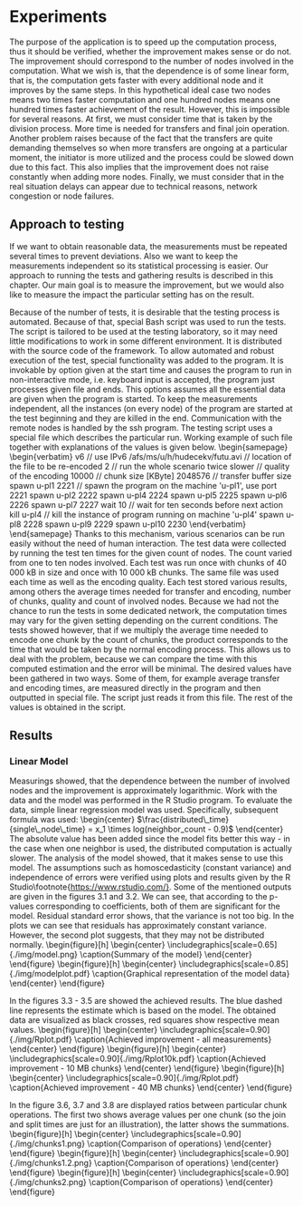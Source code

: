 # Experiments
The purpose of the application is to speed up the computation process, thus it should be verified, whether the improvement makes sense or do not. The improvement should correspond to the number of nodes involved in the computation. What we wish is, that the dependence is of some linear form, that is, the computation gets faster with every additional node and it improves by the same steps. In this hypothetical ideal case two nodes means two times faster computation and one hundred nodes means one hundred times faster achievement of the result. However, this is impossible for several reasons. At first, we must consider time that is taken by the division process. More time is needed for transfers and final join operation. Another problem raises because of the fact that the transfers are quite demanding themselves so when more transfers are ongoing at a particular moment, the initiator is more utilized and the process could be slowed down due to this fact. This also implies that the improvement does not raise constantly when adding more nodes. Finally, we must consider that in the real situation delays can appear due to technical reasons, network congestion or node failures.

## Approach to testing
If we want to obtain reasonable data, the measurements must be repeated several times to prevent deviations. Also we want to keep the measurements independent so its statistical processing is easier. Our approach to running the tests and gathering results is described in this chapter. Our main goal is to measure the improvement, but we would also like to measure the impact the particular setting has on the result.

Because of the number of tests, it is desirable that the testing process is automated. Because of that, special Bash script was used to run the tests. The script is tailored to be used at the testing laboratory, so it may need little modifications to work in some different environment. It is distributed with the source code of the framework. To allow automated and robust execution of the test, special functionality was added to the program. It is invokable by option given at the start time and causes the program to run in non-interactive mode, i.e. keyboard input is accepted, the program just processes given file and ends. This options assumes all the essential data are given when the program is started. To keep the measurements independent, all the instances (on every node) of the program are started at the test beginning and they are killed in the end. Communication with the remote nodes is handled by the ssh program. The testing script uses a special file which describes the particular run. Working example of such file together with explanations of the values is given below.
\begin{samepage}
\begin{verbatim}
v6 // use IPv6
/afs/ms/u/h/hudecekv/futu.avi // location of the file to be re-encoded
2 // run the whole scenario twice
slower // quality of the encoding
10000 // chunk size [KByte]
2048576 // transfer buffer size
spawn u-pl1 2221 // spawn the program on the machine 'u-pl1', use port 2221
spawn u-pl2 2222
spawn u-pl4 2224
spawn u-pl5 2225
spawn u-pl6 2226
spawn u-pl7 2227
wait 10 // wait for ten seconds before next action
kill u-pl4 // kill the instance of program running on machine 'u-pl4'
spawn u-pl8 2228
spawn u-pl9 2229
spawn u-pl10 2230
\end{verbatim}
\end{samepage}
Thanks to this mechanism, various scenarios can be run easily without the need of human interaction. The test data were collected by running the test ten times for the given count of nodes. The count varied from one to ten nodes involved. Each test was run once with chunks of 40 000 kB in size and once with 10 000 kB chunks. The same file was used each time as well as the encoding quality. Each test stored various results, among others the average times needed for transfer and encoding, number of chunks, quality and count of involved nodes. Because we had not the chance to run the tests in some dedicated network, the computation times may vary for the given setting depending on the current conditions. The tests showed however, that if we multiply the average time needed to encode one chunk by the count of chunks, the product corresponds to the time that would be taken by the normal encoding process. This allows us to deal with the problem, because we can compare the time with this computed estimation and the error will be minimal.
The desired values have been gathered in two ways. Some of them, for example average transfer and encoding times, are measured directly in the program and then outputted in special file. The script just reads it from this file. The rest of the values is obtained in the script.
## Results
### Linear Model
Measurings showed, that the dependence between the number of involved nodes and the improvement is approximately logarithmic. Work with the data and the model was performed in the R Studio program. To evaluate the data, simple linear regression model was used. Specifically, subsequent formula was used:
\begin{center}
$\frac{distributed\_time}{single\_node\_time} = x_1 \times log(neighbor_count - 0.9)$
\end{center}
The absolute value has been added since the model fits better this way - in the case when one neighbor is used, the distributed computation is actually slower. The analysis of the model showed, that it makes sense to use this model. The assumptions such as homoscedasticity (constant variance) and independence of errors were verified using plots and results given by the R Studio\footnote{https://www.rstudio.com/}.
Some of the mentioned outputs are given in the figures 3.1 and 3.2. We can see, that according to the p-values corresponding to coefficients, both of them are significant for the model. Residual standard error shows, that the variance is not too big. In the plots we can see that residuals has approximately constant variance. However, the second plot suggests, that they may not be distributed normally.
\begin{figure}[h]
\begin{center}
\includegraphics[scale=0.65]{./img/model.png}
\caption{Summary of the model}
\end{center}
\end{figure}
\begin{figure}[h]
\begin{center}
\includegraphics[scale=0.85]{./img/modelplot.pdf}
\caption{Graphical representation of the model data}
\end{center}
\end{figure}

 In the figures 3.3 - 3.5 are showed the achieved results. The blue dashed line represents the estimate which is based on the model. The obtained data are visualized as black crosses, red squares show respective mean values.
\begin{figure}[h]
\begin{center}
\includegraphics[scale=0.90]{./img/Rplot.pdf}
\caption{Achieved improvement - all measurements}
\end{center}
\end{figure}
\begin{figure}[h]
\begin{center}
\includegraphics[scale=0.90]{./img/Rplot10k.pdf}
\caption{Achieved improvement - 10 MB chunks}
\end{center}
\end{figure}
\begin{figure}[h]
\begin{center}
\includegraphics[scale=0.90]{./img/Rplot.pdf}
\caption{Achieved improvement - 40 MB chunks}
\end{center}
\end{figure}

In the figure 3.6, 3.7 and 3.8 are displayed ratios between particular chunk operations. The first two shows average values per one chunk (so the join and split times are just for an illustration), the latter shows the summations.
\begin{figure}[h]
\begin{center}
\includegraphics[scale=0.90]{./img/chunks1.png}
\caption{Comparison of operations}
\end{center}
\end{figure}
\begin{figure}[h]
\begin{center}
\includegraphics[scale=0.90]{./img/chunks1.2.png}
\caption{Comparison of operations}
\end{center}
\end{figure}
\begin{figure}[h]
\begin{center}
\includegraphics[scale=0.90]{./img/chunks2.png}
\caption{Comparison of operations}
\end{center}
\end{figure}